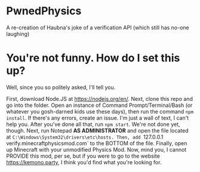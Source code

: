 ﻿# PwnedPhysics
 
 A re-creation of Haubna's joke of a verification API (which still has no-one laughing) 

# You're not funny. How do I set this up?

Well, since you so politely asked, I'll tell you.

First, download Node.JS at https://nodejs.org/en/. Next, clone this repo and go into the folder. Open an instance of Command Prompt/Terminal/Bash (or whatever you gosh-darned kids use these days), then run the command `npm install`. If there's any errors, create an issue. I'm just a wall of text, I can't help you. After you've done all that, run `npm start`. We're not done yet, though. Next, run Notepad **AS ADMINISTRATOR** and open the file located at `C:\Windows\System32\drivers\etc\hosts. Then, add `127.0.0.1 verify.minecraftphysicsmod.com` to the BOTTOM of the file. Finally, open up Minecraft with your unmodified Physics Mod. Now, mind you, I cannot PROVIDE this mod, per se, but if you were to go to the website https://kemono.party, I think you'd find what you're looking for.
